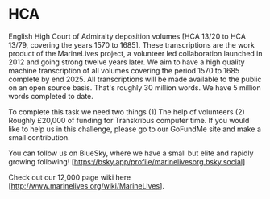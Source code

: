 # HCA
English High Court of Admiralty deposition volumes [HCA 13/20 to HCA 13/79, covering the years 1570 to 1685].
These transcriptions are the work product of the MarineLives project, a volunteer led collaboration launched in 2012 and going strong twelve years later.
We aim to have a high quality machine transcription of all volumes covering the period 1570 to 1685 complete by end 2025.
All transcriptions will be made available to the public on an open source basis.
That's roughly 30 million words. We have 5 million words completed to date.

To complete this task we need two things (1) The help of volunteers (2) Roughly £20,000 of funding for Transkribus computer time.
If you would like to help us in this challenge, please go to our GoFundMe site and make a small contribution. 

You can follow us on BlueSky, where we have a small but elite and rapidly growing following! [https://bsky.app/profile/marinelivesorg.bsky.social]

Check out our 12,000 page wiki here [http://www.marinelives.org/wiki/MarineLives].
